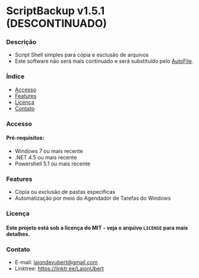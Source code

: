 # ScriptBackup v1.5.1 (DESCONTINUADO)
### Descrição
- Script Shell simples para cópia e esclusão de arquivos
- Este software não será mais continuado e será substituído pelo [AutoFile](https://github.com/LaionUbert/AutoFile).


### Índice
- [Accesso](#accesso)
- [Features](#features)
- [Licença](#licença)
- [Contato](#contato)


### Accesso
#### Pré-requisitos:
- Windows 7 ou mais recente
- .NET 4.5 ou mais recente
- Powershell 5.1 ou mais recente


### Features
- Cópia ou exclusão de pastas específicas
- Automatização por meio do Agendador de Tarefas do Windows


### Licença
#### Este projeto está sob a licença do MIT - veja o arquivo `LICENSE` para mais detalhes.


### Contato
- E-mail: laiondevubert@gmail.com
- Linktree: https://linktr.ee/LaionUbert